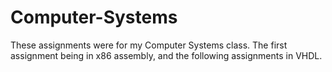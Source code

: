 # Computer-Systems
These assignments were for my Computer Systems class. The first assignment being in x86 assembly,
and the following assignments in VHDL.
